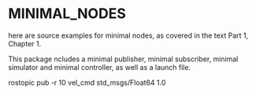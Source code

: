# MINIMAL_NODES
here are source examples for minimal nodes, as covered in the text Part 1, Chapter 1.

This package ncludes a minimal publisher, minimal subscriber, minimal simulator and
minimal controller, as well as a launch file.  


rostopic pub -r 10 vel_cmd std_msgs/Float64 1.0